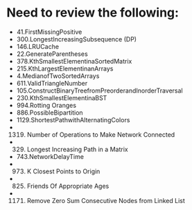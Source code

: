 # Need to review the following:

- 41.FirstMissingPositive
- 300.LongestIncreasingSubsequence (DP)
- 146.LRUCache
- 22.GenerateParentheses
- 378.KthSmallestElementinaSortedMatrix
- 215.KthLargestElementinanArrays
- 4.MedianofTwoSortedArrays
- 611.ValidTriangleNumber
- 105.ConstructBinaryTreefromPreorderandInorderTraversal
- 230.KthSmallestElementinaBST
- 994.Rotting Oranges
- 886.PossibleBipartition
- 1129.ShortestPathwithAlternatingColors
- 1319. Number of Operations to Make Network Connected
- 329. Longest Increasing Path in a Matrix
- 743.NetworkDelayTime
- 973. K Closest Points to Origin
- 825. Friends Of Appropriate Ages
- 1171. Remove Zero Sum Consecutive Nodes from Linked List
